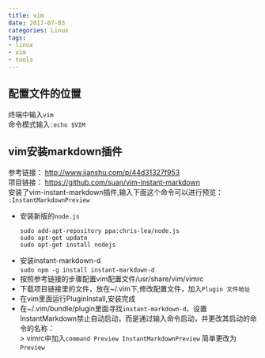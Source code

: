 ```yaml
---
title: vim
date: 2017-07-03
categories: Linux
tags:
- linux
- vim
- tools
---
```


## 配置文件的位置  

   终端中输入`vim`  
   命令模式输入`:echo $VIM`  

## vim安装markdown插件  
   参考链接： http://www.jianshu.com/p/44d31327f953  
   项目链接： https://github.com/suan/vim-instant-markdown      
   安装了vim-instant-markdown插件,输入下面这个命令可以进行预览：  
   `:InstantMarkdownPreview`    

   * 安装新版的`node.js`  
     ```
     sudo add-apt-repository ppa:chris-lea/node.js
     sudo apt-get update
     sudo apt-get install nodejs
     ```
   * 安装instant-markdown-d  
     `sudo npm -g install instant-markdown-d`  
   * 按照参考链接的步骤配置vim配置文件/usr/share/vim/vimrc  
   * 下载项目链接里的文件，放在~/.vim下,修改配置文件，加入`Plugin 文件地址`    
   * 在vim里面运行PluginInstall,安装完成  
   * 在~/.vim/bundle/plugin里面寻找`instant-markdown-d`，设置InstantMarkdown禁止自动启动，而是通过输入命令启动，并更改其启动的命令的名称：  
	> vimrc中加入`command Preview InstantMarkdownPreview` 简单更改为`Preview`  
